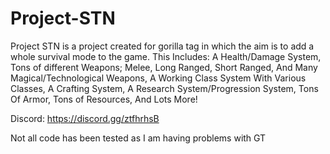 # Project-STN

Project STN is a project created for gorilla tag in which the aim is to add a whole survival mode to the game.
This Includes:
A Health/Damage System,
Tons of different Weapons; Melee, Long Ranged, Short Ranged, And Many Magical/Technological Weapons,
A Working Class System With Various Classes,
A Crafting System,
A Research System/Progression System,
Tons Of Armor,
Tons of Resources,
And Lots More! 

Discord: https://discord.gg/ztfhrhsB

Not all code has been tested as I am having problems with GT
